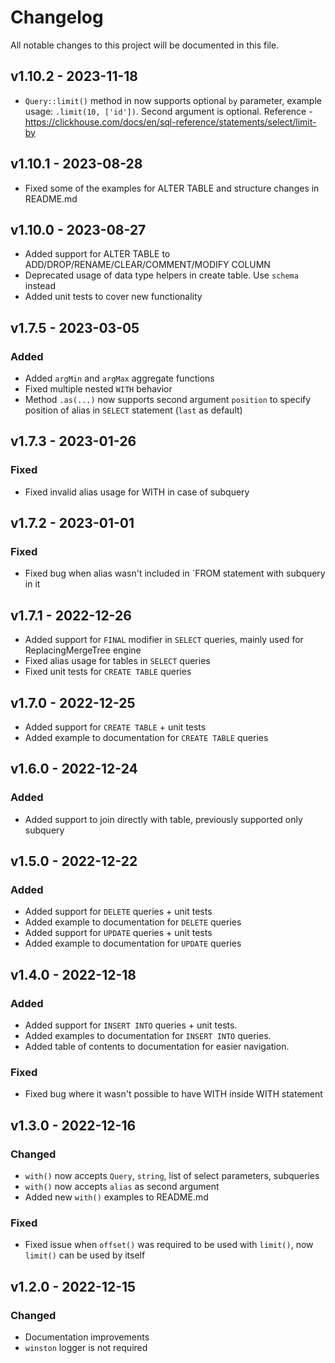 # Changelog

All notable changes to this project will be documented in this file.

## v1.10.2 - 2023-11-18

- `Query::limit()` method in  now supports optional `by` parameter, example usage: `.limit(10, ['id'])`. Second argument is
  optional. Reference - https://clickhouse.com/docs/en/sql-reference/statements/select/limit-by

## v1.10.1 - 2023-08-28

- Fixed some of the examples for ALTER TABLE and structure changes in README.md

## v1.10.0 - 2023-08-27

- Added support for ALTER TABLE to ADD/DROP/RENAME/CLEAR/COMMENT/MODIFY COLUMN
- Deprecated usage of data type helpers in create table. Use `schema` instead
- Added unit tests to cover new functionality

## v1.7.5 - 2023-03-05

### Added

- Added `argMin` and `argMax` aggregate functions
- Fixed multiple nested `WITH` behavior
- Method `.as(...)` now supports second argument `position` to specify position of alias
  in `SELECT` statement (`last` as default)

## v1.7.3 - 2023-01-26

### Fixed

- Fixed invalid alias usage for WITH in case of subquery

## v1.7.2 - 2023-01-01

### Fixed

- Fixed bug when alias wasn't included in `FROM statement with subquery in it

## v1.7.1 - 2022-12-26

- Added support for `FINAL` modifier in `SELECT` queries, mainly used for ReplacingMergeTree engine
- Fixed alias usage for tables in `SELECT` queries
- Fixed unit tests for `CREATE TABLE` queries

## v1.7.0 - 2022-12-25

- Added support for `CREATE TABLE` + unit tests
- Added example to documentation for `CREATE TABLE` queries

## v1.6.0 - 2022-12-24

### Added

- Added support to join directly with table, previously supported only subquery

## v1.5.0 - 2022-12-22

### Added

- Added support for `DELETE` queries + unit tests
- Added example to documentation for `DELETE` queries
- Added support for `UPDATE` queries + unit tests
- Added example to documentation for `UPDATE` queries

## v1.4.0 - 2022-12-18

### Added

- Added support for `INSERT INTO` queries + unit tests.
- Added examples to documentation for `INSERT INTO` queries.
- Added table of contents to documentation for easier navigation.

### Fixed

- Fixed bug where it wasn't possible to have WITH inside WITH statement

## v1.3.0 - 2022-12-16

### Changed

- `with()` now accepts `Query`, `string`, list of select parameters, subqueries
- `with()` now accepts `alias` as second argument
- Added new `with()` examples to README.md

### Fixed

- Fixed issue when `offset()` was required to be used with `limit()`, now `limit()` can be used by itself

## v1.2.0 - 2022-12-15

### Changed

- Documentation improvements
- `winston` logger is not required 
